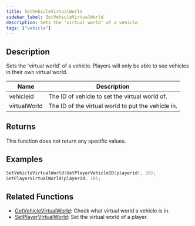 ```yaml
---
title: SetVehicleVirtualWorld
sidebar_label: SetVehicleVirtualWorld
description: Sets the 'virtual world' of a vehicle.
tags: ["vehicle"]
---
```


## Description

Sets the 'virtual world' of a vehicle. Players will only be able to see vehicles in their own virtual world.

| Name         | Description                                        |
| ------------ | -------------------------------------------------- |
| vehicleid    | The ID of vehicle to set the virtual world of.     |
| virtualWorld | The ID of the virtual world to put the vehicle in. |

## Returns

This function does not return any specific values.

## Examples

```c
SetVehicleVirtualWorld(GetPlayerVehicleID(playerid), 10);
SetPlayerVirtualWorld(playerid, 10);
```

## Related Functions

- [GetVehicleVirtualWorld](GetVehicleVirtualWorld): Check what virtual world a vehicle is in.
- [SetPlayerVirtualWorld](SetPlayerVirtualWorld): Set the virtual world of a player.
